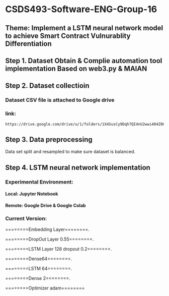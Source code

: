 # CSDS493-Software-ENG-Group-16
## Theme: Implement a LSTM neural network model to achieve Smart Contract Vulnurablity Differentiation


## Step 1. Dataset Obtain & Complie automation tool implementation Based on web3.py & MAIAN

## Step 2. Dataset collectioin 
### Dataset CSV file is attached to Google drive
### link:
    https://drive.google.com/drive/u/1/folders/1X4SusCy9Dqh7QI4nU2wwi404Z0GxE4TE
## Step 3. Data preprocessing
Data set split and resampled to make sure dataset is balanced.

## Step 4. LSTM neural network implementation
### Experimental Environment:
#### Local: Jupyter Notebook
#### Remote: Google Drive & Google Colab
### Current Version:
========Embedding Layer========. 

========DropOut Layer 0.55========. 

========LSTM Layer 128 dropout 0.2========. 

========Dense64========. 

========LSTM 64========. 

========Dense 2========. 

========Optimizer adam========
